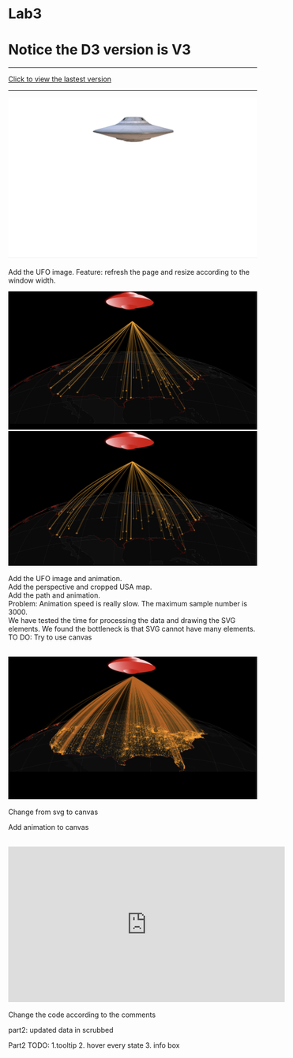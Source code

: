 # Lab3

<h1>Notice the D3 version is V3</h1>
<hr>
<a href='https://beitongt.github.io/Lab3/'> Click to view the lastest version</a>
<br>
<hr>
<img src="/result/2018-05-03.png">
<p>Add the UFO image. Feature: refresh the page and resize according to the window width. </p>

<img src="/result/2018-05-06 Straight line.png">
<img src="/result/2018-05-06 Curve line.png">
<p>Add the UFO image and animation. <br> Add the perspective and cropped USA map. <br> Add the path and animation. <br> Problem: Animation speed is really slow. The maximum sample number is 3000. <br> We have tested the time for processing the data and drawing the SVG elements. We found the bottleneck is that SVG cannot have many elements. <br> TO DO: Try to use canvas</p>

<br>
<img src="/result/2018-05-07.png">
<p>Change from svg to canvas</p>
<p>Add animation to canvas</p>


<br>
<div>
	<iframe width="560" height="315" src="https://www.youtube.com/embed/-w7dBUBQcwg" frameborder="0" allow="autoplay; encrypted-media" allowfullscreen></iframe>
</div>

<p>Change the code according to the comments</p>

part2:  updated data in scrubbed

Part2 TODO: 
	1.tooltip
	2. hover every state
	3. info box 
